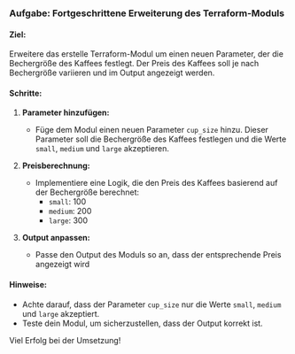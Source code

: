 ### Aufgabe: Fortgeschrittene Erweiterung des Terraform-Moduls

#### Ziel:
Erweitere das erstelle Terraform-Modul um einen neuen Parameter, der die Bechergröße des Kaffees festlegt. Der Preis des Kaffees soll je nach Bechergröße variieren und im Output angezeigt werden.

#### Schritte:

1. **Parameter hinzufügen:**
   - Füge dem Modul einen neuen Parameter `cup_size` hinzu. Dieser Parameter soll die Bechergröße des Kaffees festlegen und die Werte `small`, `medium` und `large` akzeptieren.

2. **Preisberechnung:**
   - Implementiere eine Logik, die den Preis des Kaffees basierend auf der Bechergröße berechnet:
     - `small`: 100
     - `medium`: 200
     - `large`: 300

3. **Output anpassen:**
   - Passe den Output des Moduls so an, dass der entsprechende Preis angezeigt wird


#### Hinweise:
- Achte darauf, dass der Parameter `cup_size` nur die Werte `small`, `medium` und `large` akzeptiert.
- Teste dein Modul, um sicherzustellen, dass der Output korrekt ist.

Viel Erfolg bei der Umsetzung!